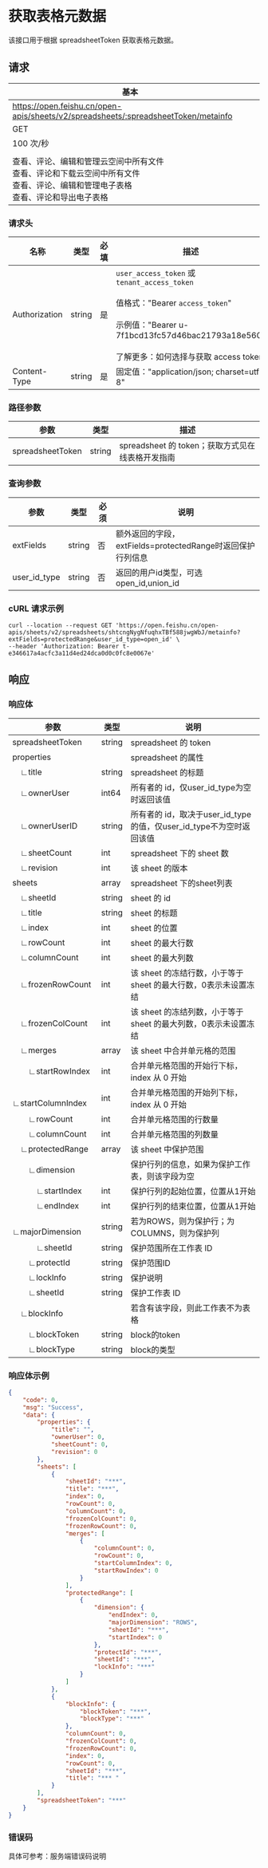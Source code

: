 # 获取表格元数据

该接口用于根据 spreadsheetToken 获取表格元数据。

## 请求

| 基本 |  |
| --- | --- |
| https://open.feishu.cn/open-apis/sheets/v2/spreadsheets/:spreadsheetToken/metainfo |
| GET |
| 100 次/秒 |
|  |
| 查看、评论、编辑和管理云空间中所有文件<br>查看、评论和下载云空间中所有文件<br>查看、评论、编辑和管理电子表格<br>查看、评论和导出电子表格 |



### 请求头

| 名称 | 类型 | 必填 | 描述 |
| --- | --- | --- | --- |
| Authorization | string | 是 | `user_access_token` 或 `tenant_access_token` <br><br>值格式："Bearer `access_token`"<br><br>示例值："Bearer u-7f1bcd13fc57d46bac21793a18e560"<br> <br> 了解更多：如何选择与获取 access token |
| Content-Type | string | 是 | 固定值："application/json; charset=utf-8" |




### 路径参数

| 参数 | 类型 | 描述 |
| --- | --- | --- |
| spreadsheetToken | string | spreadsheet 的 token；获取方式见在线表格开发指南 |

 


### 查询参数

| 参数 | 类型 | 必须 | 说明 |
| --- | --- | --- | --- |
| extFields | string | 否 | 额外返回的字段，extFields=protectedRange时返回保护行列信息 |
| user_id_type | string | 否 | 返回的用户id类型，可选open_id,union_id |

 

### cURL 请求示例

```
curl --location --request GET 'https://open.feishu.cn/open-apis/sheets/v2/spreadsheets/shtcngNygNfuqhxTBf588jwgWbJ/metainfo?extFields=protectedRange&user_id_type=open_id' \
--header 'Authorization: Bearer t-e346617a4acfc3a11d4ed24dca0d0c0fc8e0067e'
```

## 响应

### 响应体


| 参数                              | 类型             | 说明                                                         |
| --------------------------------- | ---------------- | ------------------------------------------------------------ |
| spreadsheetToken                  | string           | spreadsheet 的 token                                         |
| properties                        |                  | spreadsheet 的属性                                           |
| &emsp;∟title                      | string           | spreadsheet 的标题                                           |
| &emsp;∟ownerUser                  | int64              | 所有者的 id，仅user_id_type为空时返回该值                                                  |
| &emsp;∟ownerUserID                  | string              | 所有者的 id，取决于user_id_type的值，仅user_id_type不为空时返回该值                                                  |
| &emsp;∟sheetCount                 | int              | spreadsheet 下的 sheet 数                                    |
| &emsp;∟revision                   | int              | 该 sheet 的版本                                              |
| sheets                            | array<interface> | spreadsheet 下的sheet列表                                    |
| &emsp;∟sheetId                    | string           | sheet 的 id                                                  |
| &emsp;∟title                      | string           | sheet 的标题                                                 |
| &emsp;∟index                      | int              | sheet 的位置                                                 |
| &emsp;∟rowCount                   | int              | sheet 的最大行数                                             |
| &emsp;∟columnCount                | int              | sheet 的最大列数                                             |
| &emsp;∟frozenRowCount             | int              | 该 sheet 的冻结行数，小于等于 sheet 的最大行数，0表示未设置冻结 |
| &emsp;∟frozenColCount             | int              | 该 sheet 的冻结列数，小于等于 sheet 的最大列数，0表示未设置冻结 |
| &emsp;∟merges                     | array<interface> | 该 sheet 中合并单元格的范围                                  |
| &emsp;&emsp;∟startRowIndex        | int              | 合并单元格范围的开始行下标，index 从 0 开始                  |
| &emsp;&emsp;∟startColumnIndex     | int              | 合并单元格范围的开始列下标，index 从 0 开始                  |
| &emsp;&emsp;∟rowCount             | int              | 合并单元格范围的行数量                                       |
| &emsp;&emsp;∟columnCount          | int              | 合并单元格范围的列数量                                       |
| &emsp;∟protectedRange             | array<interface> | 该 sheet 中保护范围                                          |
| &emsp;&emsp;∟dimension            |                  | 保护行列的信息，如果为保护工作表，则该字段为空               |
| &emsp;&emsp;&emsp;∟startIndex     | int              | 保护行列的起始位置，位置从1开始                              |
| &emsp;&emsp;&emsp;∟endIndex       | int              | 保护行列的结束位置，位置从1开始                              |
| &emsp;&emsp;&emsp;∟majorDimension | string           | 若为ROWS，则为保护行；为COLUMNS，则为保护列                  |
| &emsp;&emsp;&emsp;∟sheetId        | string           | 保护范围所在工作表 ID                                        |
| &emsp;&emsp;∟protectId            | string           | 保护范围ID                                                   |
| &emsp;&emsp;∟lockInfo             | string           | 保护说明                                                     |
| &emsp;&emsp;∟sheetId              | string           | 保护工作表 ID                                                |
| &emsp;∟blockInfo                  |                  | 若含有该字段，则此工作表不为表格                             |
| &emsp;&emsp;∟blockToken           | string           | block的token                                                 |
| &emsp;&emsp;∟blockType            | string           | block的类型                                                  |

### 响应体示例

```json
{
    "code": 0,
    "msg": "Success",
    "data": {
        "properties": {
            "title": "",
            "ownerUser": 0,
            "sheetCount": 0,
            "revision": 0
        },
        "sheets": [
            {
                "sheetId": "***",
                "title": "***",
                "index": 0,
                "rowCount": 0,
                "columnCount": 0,
                "frozenColCount": 0,
                "frozenRowCount": 0,
                "merges": [
                    {
                        "columnCount": 0,
                        "rowCount": 0,
                        "startColumnIndex": 0,
                        "startRowIndex": 0
                    }
                ],
                "protectedRange": [
                    {
                        "dimension": {
                            "endIndex": 0,
                            "majorDimension": "ROWS",
                            "sheetId": "***",
                            "startIndex": 0
                        },
                        "protectId": "***",
                        "sheetId": "***",
                        "lockInfo": "***"
                    }
                ]
            },
            {
                "blockInfo": {
                    "blockToken": "***",
                    "blockType": "***"
                },
                "columnCount": 0,
                "frozenColCount": 0,
                "frozenRowCount": 0,
                "index": 0,
                "rowCount": 0,
                "sheetId": "***",
                "title": "*** "
            }
        ],
        "spreadsheetToken": "***"
    }
}
```

### 错误码

具体可参考：服务端错误码说明
